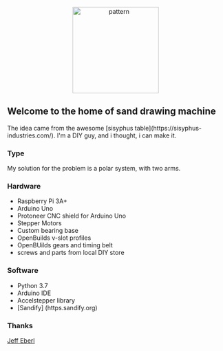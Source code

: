 <p align="center">
<img src="http://thejuggler.net/sisyphus/LinedCircles.png" alt="pattern" width="200" height="200"/>
</p>
<p align="center">
<h2>Welcome to the home of sand drawing machine</h2>
</p>
The idea came from the awesome [sisyphus table](https://sisyphus-industries.com/). 
I'm a DIY guy, and i thought, i can make it.

### Type

My solution for the problem is a polar system, with two arms.

### Hardware

* Raspberry Pi 3A+
* Arduino Uno
* Protoneer CNC shield for Arduino Uno
* Stepper Motors
* Custom bearing base
* OpenBuilds v-slot profiles
* OpenBUilds gears and timing belt
* screws and parts from local DIY store

### Software

* Python 3.7
* Arduino IDE
* Accelstepper library
* [Sandify] (https.sandify.org)

### Thanks

[Jeff Eberl](https://github.com/jeffeb3/sandify)

